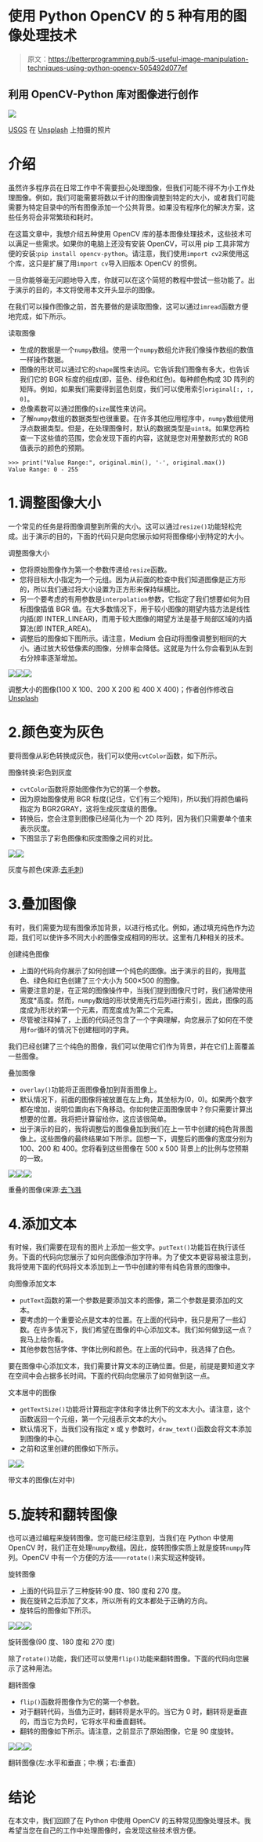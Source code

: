 # 使用 Python OpenCV 的 5 种有用的图像处理技术

> 原文：<https://betterprogramming.pub/5-useful-image-manipulation-techniques-using-python-opencv-505492d077ef>

## 利用 OpenCV-Python 库对图像进行创作

![](img/18394ad8af9d98cccf3117b6715b5d40.png)

[USGS](https://unsplash.com/@usgs?utm_source=medium&utm_medium=referral) 在 [Unsplash](https://unsplash.com?utm_source=medium&utm_medium=referral) 上拍摄的照片

# 介绍

虽然许多程序员在日常工作中不需要担心处理图像，但我们可能不得不为小工作处理图像。例如，我们可能需要将数以千计的图像调整到特定的大小，或者我们可能需要为特定目录中的所有图像添加一个公共背景。如果没有程序化的解决方案，这些任务将会非常繁琐和耗时。

在这篇文章中，我想介绍五种使用 OpenCV 库的基本图像处理技术，这些技术可以满足一些需求。如果你的电脑上还没有安装 OpenCV，可以用 pip 工具非常方便的安装:`pip install opencv-python`。请注意，我们使用`import cv2`来使用这个库，这只是扩展了用`import cv`导入旧版本 OpenCV 的惯例。

一旦你能够毫无问题地导入库，你就可以在这个简短的教程中尝试一些功能了。出于演示的目的，本文将使用本文开头显示的图像。

在我们可以操作图像之前，首先要做的是读取图像，这可以通过`imread`函数方便地完成，如下所示。

读取图像

*   生成的数据是一个`numpy`数组。使用一个`numpy`数组允许我们像操作数组的数值一样操作数据。
*   图像的形状可以通过它的`shape`属性来访问。它告诉我们图像有多大，也告诉我们它的 BGR 标度的组成(即，蓝色、绿色和红色)。每种颜色构成 3D 阵列的矩阵。例如，如果我们需要得到蓝色刻度，我们可以使用索引`original[:, :, 0]`。
*   总像素数可以通过图像的`size`属性来访问。
*   了解`numpy`数组的数据类型也很重要。在许多其他应用程序中，`numpy`数组使用浮点数据类型。但是，在处理图像时，默认的数据类型是`uint8`。如果您再检查一下这些值的范围，您会发现下面的内容，这就是您对用整数形式的 RGB 值表示的颜色的预期。

```
>>> print("Value Range:", original.min(), '-', original.max())
Value Range: 0 - 255
```

# 1.调整图像大小

一个常见的任务是将图像调整到所需的大小。这可以通过`resize()`功能轻松完成。出于演示的目的，下面的代码只是向您展示如何将图像缩小到特定的大小。

调整图像大小

*   您将原始图像作为第一个参数传递给`resize`函数。
*   您将目标大小指定为一个元组。因为从前面的检查中我们知道图像是正方形的，所以我们通过将大小设置为正方形来保持纵横比。
*   另一个要考虑的有用参数是`interpolation`参数，它指定了我们想要如何为目标图像插值 BGR 值。在大多数情况下，用于较小图像的期望内插方法是线性内插(即 INTER_LINEAR)，而用于较大图像的期望方法是基于局部区域的内插算法(即 INTER_AREA)。
*   调整后的图像如下图所示。请注意，Medium 会自动将图像调整到相同的大小。通过放大较低像素的图像，分辨率会降低。这就是为什么你会看到从左到右分辨率逐渐增加。

![](img/e86a1216f568ce53c64660cad7ef321c.png)![](img/6983c93c1adc07642436b107922a616c.png)![](img/bea04b270c965caf15b83b96041e74ab.png)

调整大小的图像(100 X 100、200 X 200 和 400 X 400)；作者创作修改自 [Unsplash](https://unsplash.com/@usgs?utm_source=medium&utm_medium=referral)

# 2.颜色变为灰色

要将图像从彩色转换成灰色，我们可以使用`cvtColor`函数，如下所示。

图像转换:彩色到灰度

*   `cvtColor`函数将原始图像作为它的第一个参数。
*   因为原始图像使用 BGR 标度(记住，它们有三个矩阵)，所以我们将颜色编码指定为 BGR2GRAY，这将生成灰度级的图像。
*   转换后，您会注意到图像已经简化为一个 2D 阵列，因为我们只需要单个值来表示灰度。
*   下图显示了彩色图像和灰度图像之间的对比。

![](img/facb0f86dcf1d60508cc394c8f590b7a.png)![](img/80dfb0fcadde661d2c6cf81b49485cda.png)

灰度与颜色(来源:[去毛刺](https://unsplash.com/@usgs?utm_source=medium&utm_medium=referral))

# 3.叠加图像

有时，我们需要为现有图像添加背景，以进行格式化。例如，通过填充纯色作为边距，我们可以使许多不同大小的图像变成相同的形状。这里有几种相关的技术。

创建纯色图像

*   上面的代码向你展示了如何创建一个纯色的图像。出于演示的目的，我用蓝色、绿色和红色创建了三个大小为 500×500 的图像。
*   需要注意的是，在正常的图像操作中，当我们提到图像尺寸时，我们通常使用宽度*高度。然而，`numpy`数组的形状使用先行后列进行索引，因此，图像的高度成为形状的第一个元素，而宽度成为第二个元素。
*   尽管被注释掉了，上面的代码还包含了一个字典理解，向您展示了如何在不使用`for`循环的情况下创建相同的字典。

我们已经创建了三个纯色的图像，我们可以使用它们作为背景，并在它们上面覆盖一些图像。

叠加图像

*   `overlay()`功能将正面图像叠加到背面图像上。
*   默认情况下，前面的图像将被放置在左上角，其坐标为(0，0)。如果两个数字都在增加，说明位置向右下角移动。你如何使正面图像居中？你只需要计算出想要的位置。我将把计算留给你，这应该很简单。
*   出于演示的目的，我将调整后的图像叠加到我们在上一节中创建的纯色背景图像上。这些图像的最终结果如下所示。回想一下，调整后的图像的宽度分别为 100、200 和 400。您将看到这些图像在 500 x 500 背景上的比例与您预期的一致。

![](img/8fdced17d2114cf9b2aec70d3401abbf.png)![](img/ae07cdb8326ba63c27d56d51346ed078.png)![](img/14fa85211fff9e46b2865387de92173c.png)

重叠的图像(来源:[去飞溅](https://unsplash.com/@usgs?utm_source=medium&utm_medium=referral)

# 4.添加文本

有时候，我们需要在现有的图片上添加一些文字。`putText()`功能旨在执行该任务。下面的代码向您展示了如何向图像添加字符串。为了使文本更容易被注意到，我将使用下面的代码将文本添加到上一节中创建的带有纯色背景的图像中。

向图像添加文本

*   `putText`函数的第一个参数是要添加文本的图像，第二个参数是要添加的文本。
*   要考虑的一个重要论点是文本的位置。在上面的代码中，我只是用了一些幻数。在许多情况下，我们希望在图像的中心添加文本。我们如何做到这一点？我马上给你看。
*   其他参数包括字体、字体比例和颜色。在上面的代码中，我选择了白色。

要在图像中心添加文本，我们需要计算文本的正确位置。但是，前提是要知道文字在空间中会占据多长时间。下面的代码向您展示了如何做到这一点。

文本居中的图像

*   `getTextSize()`功能将计算指定字体和字体比例下的文本大小。请注意，这个函数返回一个元组，第一个元组表示文本的大小。
*   默认情况下，当我们没有指定 x 或 y 参数时，`draw_text()`函数会将文本添加到图像的中心。
*   之前和这里创建的图像如下所示。

![](img/54d1e14348991700743502184a4581e4.png)![](img/c025d5d5840f90b669ced1b18ff4f167.png)

带文本的图像(左对中)

# 5.旋转和翻转图像

也可以通过编程来旋转图像。您可能已经注意到，当我们在 Python 中使用 OpenCV 时，我们正在处理`numpy`数组。因此，旋转图像实质上就是旋转`numpy`阵列。OpenCV 中有一个方便的方法——`rotate()`来实现这种旋转。

旋转图像

*   上面的代码显示了三种旋转:90 度、180 度和 270 度。
*   我在旋转之后添加了文本，所以所有的文本都处于正确的方向。
*   旋转后的图像如下所示。

![](img/5fc1d617d9763b786faedc629113f318.png)![](img/c7bf232e45943b37f8bb805ab7901348.png)![](img/48d1c06c8903bfdc7d82bfb6afaf7e86.png)

旋转图像(90 度、180 度和 270 度)

除了`rotate()`功能，我们还可以使用`flip()`功能来翻转图像。下面的代码向您展示了这种用法。

翻转图像

*   `flip()`函数将图像作为它的第一个参数。
*   对于翻转代码，当值为正时，翻转将是水平的。当它为 0 时，翻转将是垂直的，而当它为负时，它将水平和垂直翻转。
*   翻转的图像如下所示。请注意，之前显示了原始图像，它是 90 度旋转。

![](img/af73c4611c94e1dd7c19f97946508684.png)![](img/fd10fb5015ebf2a61f1b0a9ea141097a.png)![](img/acb38449ee67521a47a5adff9e9f1bd5.png)

翻转图像(左:水平和垂直；中:横；右:垂直)

# 结论

在本文中，我们回顾了在 Python 中使用 OpenCV 的五种常见图像处理技术。我希望当您在自己的工作中处理图像时，会发现这些技术很方便。